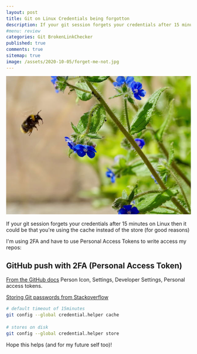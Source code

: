 ```yaml
---
layout: post
title: Git on Linux Credentials being forgotton 
description: If your git session forgets your credentials after 15 minutes on Linux then it could be that you're using the cache instead of the store (for good reasons)
#menu: review
categories: Git BrokenLinkChecker
published: true 
comments: true     
sitemap: true
image: /assets/2020-10-05/forget-me-not.jpg
---
```


<!-- [![alt text](/assets/2020-07-22/donut.jpg "Photo by @acreativegangster from Unsplash"){:width="600px"}](https://unsplash.com/@acreativegangster) -->

<!-- ![alt text](/assets/2020-10-05/forget-me-not.jpg "Forget me not"){:width="600px"} -->
[![alt text](/assets/2020-10-05/forget-me-not.jpg "Forget me not photo by Belinda Fewings")](https://unsplash.com/@bel2000a)

If your git session forgets your credentials after 15 minutes on Linux then it could be that you're using the cache instead of the store (for good reasons)

I'm using 2FA and have to use Personal Access Tokens to write access my repos:

## GitHub push with 2FA (Personal Access Token)

[From the GitHub docs](https://docs.github.com/en/free-pro-team@latest/github/authenticating-to-github/creating-a-personal-access-token) Person Icon, Settings, Developer Settings, Personal access tokens.

[Storing Git passwords from Stackoverflow](https://stackoverflow.com/questions/5343068/is-there-a-way-to-cache-github-credentials-for-pushing-commits)

```bash
# default timeout of 15minutes
git config --global credential.helper cache

# stores on disk
git config --global credential.helper store
```

Hope this helps (and for my future self too)!

